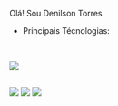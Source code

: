 Olá! Sou Denilson Torres 

- Principais Técnologias:

<div style="display: inline_block"><br>
  <p>
    <a href="https://skillicons.dev">
      <img src="https://skillicons.dev/icons?i=react,js,html,css,mysql"/>
    </a>
  </p>
</div>

  ##
  
<div> 
  <a href="https://www.linkedin.com/in/denilsontorres/" target="_blank"><img src="https://img.shields.io/badge/-LinkedIn-%230077B5?style=for-the-badge&logo=linkedin&logoColor=white" target="_blank"></a> 
  <a href="https://www.instagram.com/denilson_tlima" target="_blank"><img src="https://img.shields.io/badge/-Instagram-%23E4405F?style=for-the-badge&logo=instagram&logoColor=white" target="_blank"></a>
  <a href = "mailto:contatodenilsontorres@gmail.com"><img src="https://img.shields.io/badge/-Gmail-%23333?style=for-the-badge&logo=gmail&logoColor=white" target="_blank"></a>
</div>
